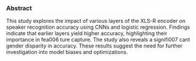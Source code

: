 ### Abstract

This study explores the impact of various layers of the XLS-R encoder on speaker recognition accuracy using CNNs and logistic regression. Findings indicate that earlier layers yield higher accuracy, highlighting their importance in fea006 ture capture. The study also reveals a signifi007 cant gender disparity in accuracy. These results suggest the need for further investigation into model biases and optimizations.

